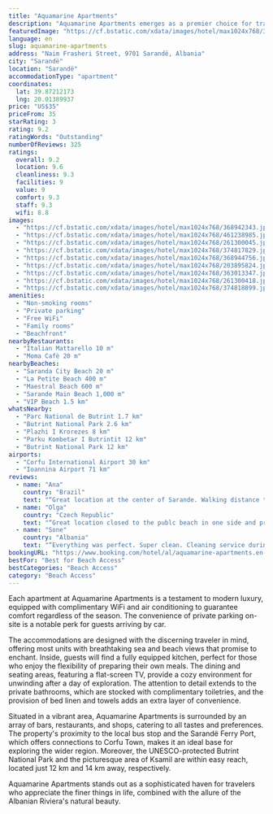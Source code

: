 ```yaml
---
title: "Aquamarine Apartments"
description: "Aquamarine Apartments emerges as a premier choice for travelers seeking luxury accommodations right on the waterfront in Sarandë."
featuredImage: "https://cf.bstatic.com/xdata/images/hotel/max1024x768/368942343.jpg?k=61143776d806216fb3daa1838971f011879769da6a4a01d981ff53ea27596848&o=&hp=1"
language: en
slug: aquamarine-apartments
address: "Naim Frasheri Street, 9701 Sarandë, Albania"
city: "Sarandë"
location: "Sarandë"
accommodationType: "apartment"
coordinates:
  lat: 39.87212173
  lng: 20.01389937
price: "US$35"
priceFrom: 35
starRating: 3
rating: 9.2
ratingWords: "Outstanding"
numberOfReviews: 325
ratings:
  overall: 9.2
  location: 9.6
  cleanliness: 9.3
  facilities: 9
  value: 9
  comfort: 9.3
  staff: 9.3
  wifi: 8.8
images:
  - "https://cf.bstatic.com/xdata/images/hotel/max1024x768/368942343.jpg?k=61143776d806216fb3daa1838971f011879769da6a4a01d981ff53ea27596848&o=&hp=1"
  - "https://cf.bstatic.com/xdata/images/hotel/max1024x768/461238985.jpg?k=7a8d150b7da582680671a325d7788b815dc44676bb582f05c1f9c940a77f8636&o=&hp=1"
  - "https://cf.bstatic.com/xdata/images/hotel/max1024x768/261300045.jpg?k=d2a1e6e0d4e8adb4f49400ea006249af50f2499084c1fb14fd06e7284d507063&o=&hp=1"
  - "https://cf.bstatic.com/xdata/images/hotel/max1024x768/374817829.jpg?k=33154b1110c2bfb297917b7abfce87405a9bfa80edea32c86bd087ecb1329fd6&o=&hp=1"
  - "https://cf.bstatic.com/xdata/images/hotel/max1024x768/368944756.jpg?k=30be39348d9dace845e379070559a90666ec79e77f4b6034fafe256d7e032614&o=&hp=1"
  - "https://cf.bstatic.com/xdata/images/hotel/max1024x768/203895824.jpg?k=91d6efd5c863219f99d5e77da3baf3b1a944b7326b515f56a124a9dd5d67ed59&o=&hp=1"
  - "https://cf.bstatic.com/xdata/images/hotel/max1024x768/363013347.jpg?k=9bc3a1495a87b6514281baf3cf53a050841a637c8e67c2c9ca66d5f75fbf6b7d&o=&hp=1"
  - "https://cf.bstatic.com/xdata/images/hotel/max1024x768/261300418.jpg?k=3614ce0b3fa23e65ac56d22790e2ee8eb03f8d3c88daa696a8eadfa1a884b80f&o=&hp=1"
  - "https://cf.bstatic.com/xdata/images/hotel/max1024x768/374818899.jpg?k=8480d3131ba3f0adccbfb282ab5b0608e527ff7b1a6f65e29c75773c7533ca62&o=&hp=1"
amenities:
  - "Non-smoking rooms"
  - "Private parking"
  - "Free WiFi"
  - "Family rooms"
  - "Beachfront"
nearbyRestaurants:
  - "Italian Mattarello 10 m"
  - "Moma Cafè 20 m"
nearbyBeaches:
  - "Saranda City Beach 20 m"
  - "La Petite Beach 400 m"
  - "Maestral Beach 600 m"
  - "Sarande Main Beach 1,000 m"
  - "VIP Beach 1.5 km"
whatsNearby:
  - "Parc National de Butrint 1.7 km"
  - "Butrint National Park 2.6 km"
  - "Plazhi I Krorezes 8 km"
  - "Parku Kombetar I Butrintit 12 km"
  - "Butrint National Park 12 km"
airports:
  - "Corfu International Airport 30 km"
  - "Ioannina Airport 71 km"
reviews:
  - name: "Ana"
    country: "Brazil"
    text: "“Great location at the center of Sarande. Walking distance to the beach, restaurants, bakery. The room was great, super complete and with a great shower!”"
  - name: "Olga"
    country: "Czech Republic"
    text: "“Great location closed to the publc beach in one side and private beaches in another. Host is very friendly and helpful.Bus station, exchange and supermarket is 50 m from accommodation.”"
  - name: "Sone"
    country: "Albania"
    text: "“Everything was perfect. Super clean. Cleaning service during our stay. Host explains you everything and takes care of you all the time. Perfect location. Everything you need is nearby. Big balconies with amazing views.”"
bookingURL: "https://www.booking.com/hotel/al/aquamarine-apartments.en-gb.html?aid=8035640"
bestFor: "Best for Beach Access"
bestCategories: "Beach Access"
category: "Beach Access"
---
```


Each apartment at Aquamarine Apartments is a testament to modern luxury, equipped with complimentary WiFi and air conditioning to guarantee comfort regardless of the season. The convenience of private parking on-site is a notable perk for guests arriving by car.

The accommodations are designed with the discerning traveler in mind, offering most units with breathtaking sea and beach views that promise to enchant. Inside, guests will find a fully equipped kitchen, perfect for those who enjoy the flexibility of preparing their own meals. The dining and seating areas, featuring a flat-screen TV, provide a cozy environment for unwinding after a day of exploration. The attention to detail extends to the private bathrooms, which are stocked with complimentary toiletries, and the provision of bed linen and towels adds an extra layer of convenience.

Situated in a vibrant area, Aquamarine Apartments is surrounded by an array of bars, restaurants, and shops, catering to all tastes and preferences. The property's proximity to the local bus stop and the Sarandë Ferry Port, which offers connections to Corfu Town, makes it an ideal base for exploring the wider region. Moreover, the UNESCO-protected Butrint National Park and the picturesque area of Ksamil are within easy reach, located just 12 km and 14 km away, respectively.

Aquamarine Apartments stands out as a sophisticated haven for travelers who appreciate the finer things in life, combined with the allure of the Albanian Riviera's natural beauty.